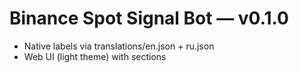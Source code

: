# Binance Spot Signal Bot — v0.1.0
- Native labels via translations/en.json + ru.json
- Web UI (light theme) with sections
